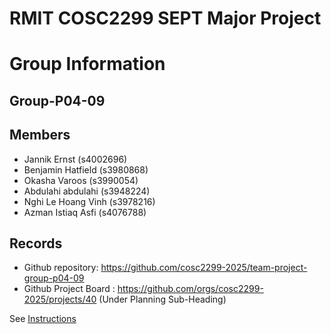 
# RMIT COSC2299 SEPT Major Project

# Group Information

## Group-P04-09

## Members
* Jannik Ernst (s4002696)
* Benjamin Hatfield (s3980868)
* Okasha Varoos (s3990054)
* Abdulahi abdulahi (s3948224)
* Nghi Le Hoang Vinh (s3978216)
* Azman Istiaq Asfi (s4076788)

## Records

* Github repository: https://github.com/cosc2299-2025/team-project-group-p04-09
* Github Project Board : https://github.com/orgs/cosc2299-2025/projects/40 (Under Planning Sub-Heading)

See [Instructions](INSTRUCTIONS.md)
